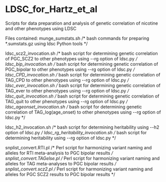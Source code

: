 # LDSC_for_Hartz_et_al
Scripts for data preparation and analysis of genetic correlation of nicotine and other phenotypes using LDSC

Files contained:
munge_sumstats.sh   /* bash commands for preparing *.sumstats.gz using ldsc Python tools */

ldsc_scz2_invocation.sh   /* bash script for determining genetic correlation of PGC_SCZ2 to other phenotypes using --rg option of ldsc.py */
ldsc_bip_invocation.sh   /* bash script for determining genetic correlation of PGC_bipolar to other phenotypes using --rg option of ldsc.py */
ldsc_CPD_invocation.sh   /* bash script for determining genetic correlation of TAG_CPD to other phenotypes using --rg option of ldsc.py */
ldsc_ever_invocation.sh   /* bash script for determining genetic correlation of TAG_ever to other phenotypes using --rg option of ldsc.py */
ldsc_quit_invocation.sh   /* bash script for determining genetic correlation of TAG_quit to other phenotypes using --rg option of ldsc.py */
ldsc_ageonset_invocation.sh   /* bash script for determining genetic correlation of TAG_log(age_onset) to other phenotypes using --rg option of ldsc.py */


ldsc_h2_invocation.sh   /* bash script for determining heritability using --h2 option of ldsc.py */
ldsc_rg_heritability_invocation.sh   /* bash script for determining heritability using --rg option of ldsc.py */


snplist_convert.RTI.pl   /* Perl script for harmonizing variant naming and alleles for RTI meta-analysis to PGC bipolar results */
snplist_convert.TAGelse.pl   /* Perl script for harmonizing variant naming and alleles for TAG meta-analyses to PGC bipolar results */
snplist_convert.scz2.pl   /* Perl script for harmonizing variant naming and alleles for PGC SCZ2 results to PGC bipolar results */
